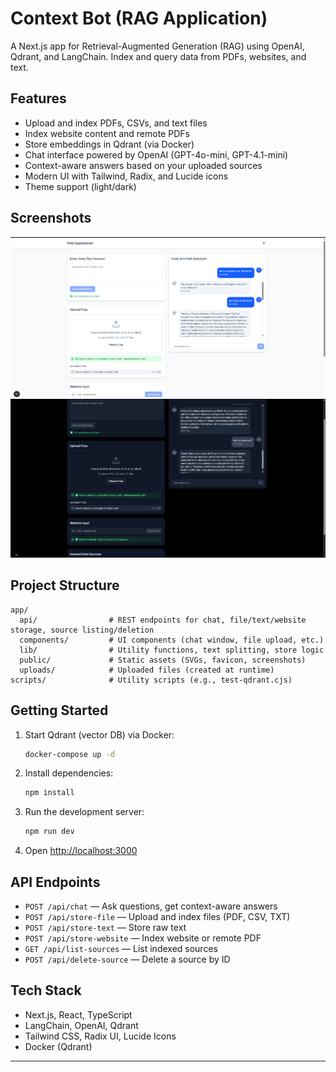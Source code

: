 # Context Bot (RAG Application)

A Next.js app for Retrieval-Augmented Generation (RAG) using OpenAI, Qdrant, and LangChain. Index and query data from PDFs, websites, and text.

## Features

- Upload and index PDFs, CSVs, and text files
- Index website content and remote PDFs
- Store embeddings in Qdrant (via Docker)
- Chat interface powered by OpenAI (GPT-4o-mini, GPT-4.1-mini)
- Context-aware answers based on your uploaded sources
- Modern UI with Tailwind, Radix, and Lucide icons
- Theme support (light/dark)

## Screenshots

![Screenshot 1](public/ss1.png)
![Screenshot 2](public/ss2.png)

## Project Structure

```
app/
  api/                # REST endpoints for chat, file/text/website storage, source listing/deletion
  components/         # UI components (chat window, file upload, etc.)
  lib/                # Utility functions, text splitting, store logic
  public/             # Static assets (SVGs, favicon, screenshots)
  uploads/            # Uploaded files (created at runtime)
scripts/              # Utility scripts (e.g., test-qdrant.cjs)
```

## Getting Started

1. Start Qdrant (vector DB) via Docker:
   ```bash
   docker-compose up -d
   ```
2. Install dependencies:
   ```bash
   npm install
   ```
3. Run the development server:
   ```bash
   npm run dev
   ```
4. Open [http://localhost:3000](http://localhost:3000)

## API Endpoints

- `POST /api/chat` — Ask questions, get context-aware answers
- `POST /api/store-file` — Upload and index files (PDF, CSV, TXT)
- `POST /api/store-text` — Store raw text
- `POST /api/store-website` — Index website or remote PDF
- `GET /api/list-sources` — List indexed sources
- `POST /api/delete-source` — Delete a source by ID

## Tech Stack

- Next.js, React, TypeScript
- LangChain, OpenAI, Qdrant
- Tailwind CSS, Radix UI, Lucide Icons
- Docker (Qdrant)

---
